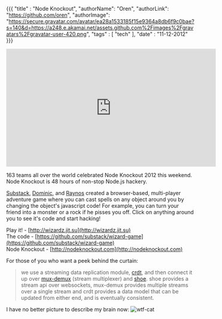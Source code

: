 {{{
  "title" : "Node Knockout",
  "authorName": "Oren",
  "authorLink": "https://github.com/oren",
  "authorImage": "https://secure.gravatar.com/avatar/ea28a1533185f15e9364a8db6f9c0bae?s=140&d=https://a248.e.akamai.net/assets.github.com%2Fimages%2Fgravatars%2Fgravatar-user-420.png",
  "tags" : [ "tech" ],
  "date" : "11-12-2012"
}}}


<iframe width="560" height="315" src="http://www.youtube.com/embed/5COW63KXEcU" frameborder="0" allowfullscreen></iframe>

163 teams all over the world celebrated Node Knockout 2012 this weekend. Node Knockout is 48 hours of non-stop Node.js hackery.

[Substack](https://github.com/substack), [Dominic](https://github.com/dominictarr), and [Raynos](https://github.com/Raynos) created a browser-based, multi-player adventure game where you can cast spells on any object around you by changing the object's javascript code! For example, you can turn your friend into a monster or a rock if he pisses you off. Click on anything around you to see it's code and start hacking!

Play it! - [http://wizardz.jit.su](http://wizardz.jit.su)   
The code - [https://github.com/substack/wizard-game](https://github.com/substack/wizard-game)  
Node Knockout - [http://nodeknockout.com](http://nodeknockout.com)  

For those of you who want a peek behind the curtain: 
> we use a streaming data replication module, [crdt](https://github.com/dominictarr/crdt), and then connect it up over [mux-demux](https://github.com/dominictarr/mux-demux) (stream multiplexer) and [shoe](https://github.com/substack/shoe). shoe provides a stream api over websockets, mux-demux provides multiple streams over a single stream and crdt provides a data model that can be updated from either end, and is eventually consistent.

I have no better picture to describe my brain now:
![wtf-cat](http://www.thejayfk.com/wp-content/uploads/2011/01/WTF.jpg)

